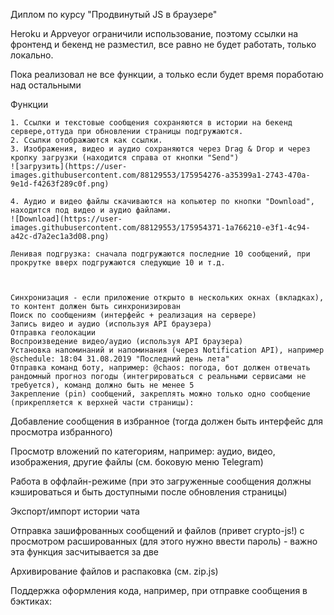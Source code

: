 Диплом по курсу "Продвинутый JS в браузере"

Heroku и Appveyor ограничили использование, поэтому ссылки на фронтенд и бекенд не разместил, все равно не будет работать, только локально.

Пока реализовал не все функции, а только  если будет время поработаю над остальными

Функции



    1. Ссылки и текстовые сообщения сохраняются в истории на бекенд сервере,оттуда при обновлении страницы подгружаются.
    2. Ссылки отображаются как ссылки.
    3. Изображения, видео и аудио сохраняются через Drag & Drop и через кропку загрузки (находится справа от кнопки "Send")
    ![загрузить](https://user-images.githubusercontent.com/88129553/175954276-a35399a1-2743-470a-9e1d-f4263f289c0f.png)

    4. Аудио и видео файлы скачиваются на копьютер по кнопки "Download", находится под видео и аудио файлами.
    ![Download](https://user-images.githubusercontent.com/88129553/175954371-1a766210-e3f1-4c94-a42c-d7a2ec1a3d08.png)

    Ленивая подгрузка: сначала подгружаются последние 10 сообщений, при прокрутке вверх подгружаются следующие 10 и т.д.



    Синхронизация - если приложение открыто в нескольких окнах (вкладках), то контент должен быть синхронизирован
    Поиск по сообщениям (интерфейс + реализация на сервере)
    Запись видео и аудио (используя API браузера)
    Отправка геолокации
    Воспроизведение видео/аудио (используя API браузера)
    Установка напоминаний и напоминания (через Notification API), например @schedule: 18:04 31.08.2019 "Последний день лета"
    Отправка команд боту, например: @chaos: погода, бот должен отвечать рандомный прогноз погоды (интегрироваться с реальными сервисами не требуется), команд должно быть не менее 5
    Закрепление (pin) сообщений, закреплять можно только одно сообщение (прикрепляется к верхней части страницы):





Добавление сообщения в избранное (тогда должен быть интерфейс для просмотра избранного)

Просмотр вложений по категориям, например: аудио, видео, изображения, другие файлы (см. боковую меню Telegram)

Работа в оффлайн-режиме (при это загруженные сообщения должны кэшироваться и быть доступными после обновления страницы)

Экспорт/импорт истории чата

Отправка зашифрованных сообщений и файлов (привет crypto-js!) с просмотром расшированных (для этого нужно ввести пароль) - важно эта функция засчитывается за две

Архивирование файлов и распаковка (см. zip.js)

Поддержка оформления кода, например, при отправке сообщения в бэктиках:
